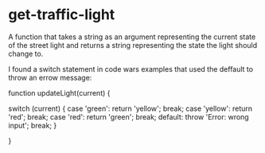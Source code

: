 # get-traffic-light
A function that takes a string as an argument representing the current state of the street light and returns a string representing the state the light should change to.

I found a switch statement in code wars examples that used the deffault to throw an errow message:

function updateLight(current) {

  switch (current) {
    case 'green':
      return 'yellow';
      break;
    case 'yellow':
      return 'red';
      break;
    case 'red':
      return 'green';
      break;
    default:
      throw 'Error: wrong input';
      break;
  }
  
}

